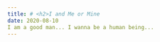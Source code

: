 ```yaml
---
title: # <h2>I and Me or Mine
date: 2020-08-10
I am a good man... I wanna be a human being...
---
```

